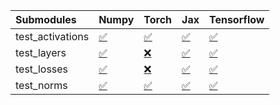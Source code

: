 | Submodules       | Numpy                                                                                                                           | Torch                                                                                                                           | Jax                                                                                                                             | Tensorflow                                                                                                                      |
|:-----------------|:--------------------------------------------------------------------------------------------------------------------------------|:--------------------------------------------------------------------------------------------------------------------------------|:--------------------------------------------------------------------------------------------------------------------------------|:--------------------------------------------------------------------------------------------------------------------------------|
| test_activations | <a href="https://github.com/unifyai/ivy/runs/8088311112?check_suite_focus=true" rel="noopener noreferrer" target="_blank">✅</a> | <a href="https://github.com/unifyai/ivy/runs/8088311715?check_suite_focus=true" rel="noopener noreferrer" target="_blank">✅</a> | <a href="https://github.com/unifyai/ivy/runs/8088312241?check_suite_focus=true" rel="noopener noreferrer" target="_blank">✅</a> | <a href="https://github.com/unifyai/ivy/runs/8088312828?check_suite_focus=true" rel="noopener noreferrer" target="_blank">✅</a> |
| test_layers      | <a href="https://github.com/unifyai/ivy/runs/8088311287?check_suite_focus=true" rel="noopener noreferrer" target="_blank">✅</a> | <a href="https://github.com/unifyai/ivy/runs/8088311849?check_suite_focus=true" rel="noopener noreferrer" target="_blank">❌</a> | <a href="https://github.com/unifyai/ivy/runs/8088312387?check_suite_focus=true" rel="noopener noreferrer" target="_blank">✅</a> | <a href="https://github.com/unifyai/ivy/runs/8088312972?check_suite_focus=true" rel="noopener noreferrer" target="_blank">✅</a> |
| test_losses      | <a href="https://github.com/unifyai/ivy/runs/8088311399?check_suite_focus=true" rel="noopener noreferrer" target="_blank">✅</a> | <a href="https://github.com/unifyai/ivy/runs/8088311979?check_suite_focus=true" rel="noopener noreferrer" target="_blank">❌</a> | <a href="https://github.com/unifyai/ivy/runs/8088312530?check_suite_focus=true" rel="noopener noreferrer" target="_blank">✅</a> | <a href="https://github.com/unifyai/ivy/runs/8088313122?check_suite_focus=true" rel="noopener noreferrer" target="_blank">✅</a> |
| test_norms       | <a href="https://github.com/unifyai/ivy/runs/8088311526?check_suite_focus=true" rel="noopener noreferrer" target="_blank">✅</a> | <a href="https://github.com/unifyai/ivy/runs/8088312125?check_suite_focus=true" rel="noopener noreferrer" target="_blank">✅</a> | <a href="https://github.com/unifyai/ivy/runs/8088312689?check_suite_focus=true" rel="noopener noreferrer" target="_blank">✅</a> | <a href="https://github.com/unifyai/ivy/runs/8088313280?check_suite_focus=true" rel="noopener noreferrer" target="_blank">✅</a> |